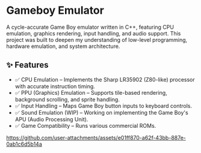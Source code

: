 # Gameboy Emulator
A cycle-accurate Game Boy emulator written in C++, featuring CPU emulation, graphics rendering, input handling, and audio support. This project was built to deepen my understanding of low-level programming, hardware emulation, and system architecture.

## ✨ Features
- ✅ CPU Emulation – Implements the Sharp LR35902 (Z80-like) processor with accurate instruction timing.
- ✅ PPU (Graphics) Emulation – Supports tile-based rendering, background scrolling, and sprite handling.
- ✅ Input Handling – Maps Game Boy button inputs to keyboard controls.
- ✅ Sound Emulation (WIP) – Working on implementing the Game Boy's APU (Audio Processing Unit).
- ✅ Game Compatibility – Runs various commercial ROMs.

https://github.com/user-attachments/assets/e01ff870-a62f-43bb-887e-0ab1c6d5b14a

